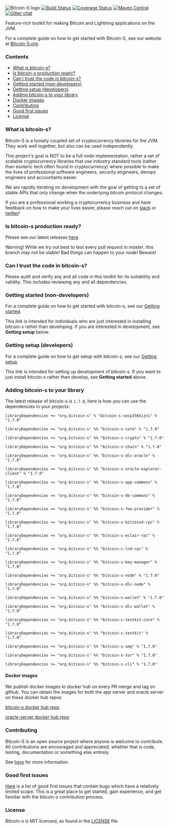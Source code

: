 ![Bitcoin-S logo](website/static/img/bitcoin-s-dark-logo.png)
[![Build Status](https://github.com/bitcoin-s/bitcoin-s/workflows/Release/badge.svg)](https://github.com/bitcoin-s/bitcoin-s/actions) [![Coverage Status](https://coveralls.io/repos/github/bitcoin-s/bitcoin-s/badge.svg?branch=master)](https://coveralls.io/github/bitcoin-s/bitcoin-s?branch=master) [![Maven Central](https://img.shields.io/badge/Maven%20Central-1.7.0-brightgreen.svg)](https://mvnrepository.com/artifact/org.bitcoin-s) [![Gitter chat](https://badges.gitter.im/gitterHQ/gitter.png)](https://gitter.im/bitcoin-s-core)

Feature-rich toolkit for making Bitcoin and Lightning applications on the JVM.

For a complete guide on how to get started with Bitcoin-S, see our website at [Bitcoin-S.org](https://bitcoin-s.org).

### Contents

- [What is bitcoin-s?](#what-is-bitcoin-s-)
- [Is bitcoin-s production ready?](#is-bitcoin-s-production-ready-)
- [Can I trust the code in bitcoin-s?](#can-i-trust-the-code-in-bitcoin-s-)
- [Getting started (non-developers)](#getting-started--non-developers-)
- [Getting setup (developers)](#getting-setup--developers-)
- [Adding bitcoin-s to your library](#adding-bitcoin-s-to-your-library)
- [Docker images](#docker-images)
- [Contributing](#contributing)
- [Good first issues](#good-first-issues)
- [License](#license)


### What is bitcoin-s?

Bitcoin-S is a loosely coupled set of cryptocurrency libraries for the JVM. They work well together, but also can be used independently. 

This project's goal is NOT to be a full node implementation, rather a set of scalable cryptocurrency libraries that use industry standard tools (rather than esoteric tech often found in cryptocurrency) where possible to make the lives of professional software engineers, security engineers, devops engineers and accountants easier. 

We are rapidly iterating on development with the goal of getting to a set of stable APIs that only change when the underlying bitcoin protocol changes.

If you are a professional working a cryptocurrency business and have feedback on how to make your lives easier, please reach 
out on [slack](https://suredbits.slack.com/ssb/redirect) or [twitter](https://twitter.com/Chris_Stewart_5/)!


### Is bitcoin-s production ready?

Please see our latest releases [here](https://github.com/bitcoin-s/bitcoin-s/actions/workflows/release.yml).

Warning! While we try out best to test every pull request in *master*, this branch may not be stable! Bad things can happen to your node! Beware! 

### Can I trust the code in bitcoin-s?

Please audit and verify any and all code in this toolkit for its suitability and validity. This includes reviewing any and all dependencies.

### Getting started (non-developers)

For a complete guide on how to get started with bitcoin-s, see our [Getting started](https://bitcoin-s.org/docs/getting-started).

This link is intended for individuals who are just interested in installing bitcoin-s rather than developing. If you are interested in development, see **Getting setup** below.

### Getting setup (developers)

For a complete guide on how to get setup with bitcoin-s, see our [Getting setup](https://bitcoin-s.org/docs/getting-setup).

This link is intended for setting up development of bitcoin-s. If you want to just install bitcoin-s rather than develop, see **Getting started** above.

### Adding bitcoin-s to your library

The latest release of bitcoin-s is `1.7.0`, here is how you can use the dependencies in your projects:

```
libraryDependencies += "org.bitcoin-s" % "bitcoin-s-secp256k1jni" % "1.7.0"

libraryDependencies += "org.bitcoin-s" %% "bitcoin-s-core" % "1.7.0"

libraryDependencies += "org.bitcoin-s" %% "bitcoin-s-crypto" % "1.7.0"

libraryDependencies += "org.bitcoin-s" %% "bitcoin-s-chain" % "1.7.0"

libraryDependencies += "org.bitcoin-s" %% "bitcoin-s-dlc-oracle" % "1.7.0"

libraryDependencies += "org.bitcoin-s" %% "bitcoin-s-oracle-explorer-client" % "1.7.0"

libraryDependencies += "org.bitcoin-s" %% "bitcoin-s-app-commons" % "1.7.0"

libraryDependencies += "org.bitcoin-s" %% "bitcoin-s-db-commons" % "1.7.0"

libraryDependencies += "org.bitcoin-s" %% "bitcoin-s-fee-provider" % "1.7.0"

libraryDependencies += "org.bitcoin-s" %% "bitcoin-s-bitcoind-rpc" % "1.7.0"

libraryDependencies += "org.bitcoin-s" %% "bitcoin-s-eclair-rpc" % "1.7.0"

libraryDependencies += "org.bitcoin-s" %% "bitcoin-s-lnd-rpc" % "1.7.0"

libraryDependencies += "org.bitcoin-s" %% "bitcoin-s-key-manager" % "1.7.0"

libraryDependencies += "org.bitcoin-s" %% "bitcoin-s-node" % "1.7.0"

libraryDependencies += "org.bitcoin-s" %% "bitcoin-s-dlc-node" % "1.7.0"

libraryDependencies += "org.bitcoin-s" %% "bitcoin-s-wallet" % "1.7.0"

libraryDependencies += "org.bitcoin-s" %% "bitcoin-s-dlc-wallet" % "1.7.0"

libraryDependencies += "org.bitcoin-s" %% "bitcoin-s-testkit-core" % "1.7.0"

libraryDependencies += "org.bitcoin-s" %% "bitcoin-s-testkit" % "1.7.0"

libraryDependencies += "org.bitcoin-s" %% "bitcoin-s-zmq" % "1.7.0"

libraryDependencies += "org.bitcoin-s" %% "bitcoin-s-tor" % "1.7.0"

libraryDependencies += "org.bitcoin-s" %% "bitcoin-s-cli" % "1.7.0"

```

#### Docker images

We publish docker images to docker hub on every PR merge and tag on github.
You can obtain the images for both the app server and oracle server on these
docker hub repos

[bitcoin-s docker hub repo](https://hub.docker.com/r/bitcoinscala/bitcoin-s-server/tags?page=1&ordering=last_updated)

[oracle-server docker hub repo](https://hub.docker.com/r/bitcoinscala/bitcoin-s-oracle-server/tags?page=1&ordering=last_updated)

### Contributing

Bitcoin-S is an open source project where anyone is welcome to contribute. All contributions are encouraged and appreciated, whether that is code, testing, documentation or something else entirely.

See [here](https://bitcoin-s.org/docs/contributing) for more information.

### Good first issues

[Here](https://github.com/bitcoin-s/bitcoin-s/issues?q=is%3Aopen+is%3Aissue+label%3A%22good+first+issue%22) is a list of good first issues that contain bugs which have a relatively limited scope. This is a great place to get started, gain experience, and get familiar with the bitcoin-s contribution process.

### License

Bitcoin-s is MIT licensed, as found in the [LICENSE](LICENSE) file.